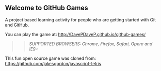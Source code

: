 ## Welcome to GitHub Games

A project based learning activity for people who are getting started with Git and GitHub.

You can play the game at: http://DavePDaveP.github.io/github-games/

>> _*SUPPORTED BROWSERS*: Chrome, Firefox, Safari, Opera and IE9+_

This fun open source game was cloned from: https://github.com/jakesgordon/javascript-tetris
